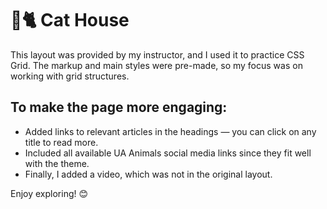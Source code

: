 # 🏡🐈 Cat House

This layout was provided by my instructor, and I used it to practice CSS Grid.
The markup and main styles were pre-made, so my focus was on working with grid
structures.

## To make the page more engaging:

- Added links to relevant articles in the headings — you can click on any title
  to read more.
- Included all available UA Animals social media links since they fit well with
  the theme.
- Finally, I added a video, which was not in the original layout.

Enjoy exploring! 😊
